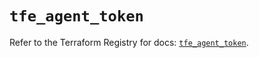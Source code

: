 # `tfe_agent_token`

Refer to the Terraform Registry for docs: [`tfe_agent_token`](https://registry.terraform.io/providers/hashicorp/tfe/0.60.1/docs/resources/agent_token).
